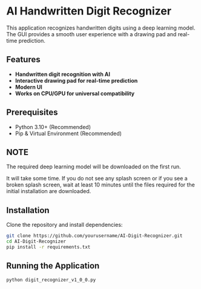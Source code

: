 # AI Handwritten Digit Recognizer  

This application recognizes handwritten digits using a deep learning model. The GUI provides a smooth user experience with a drawing pad and real-time prediction.  

## Features  
- **Handwritten digit recognition with AI**  
- **Interactive drawing pad for real-time prediction**  
- **Modern UI**  
- **Works on CPU/GPU for universal compatibility**  

## Prerequisites  
- Python 3.10+ (Recommended)  
- Pip & Virtual Environment (Recommended)

## NOTE
The required deep learning model will be downloaded on the first run.  

It will take some time. If you do not see any splash screen or if you see a broken splash screen, wait at least 10 minutes until the files required for the initial installation are downloaded.

## Installation  
Clone the repository and install dependencies:  
```bash
git clone https://github.com/yourusername/AI-Digit-Recognizer.git
cd AI-Digit-Recognizer
pip install -r requirements.txt
```

## Running the Application
```bash
python digit_recognizer_v1_0_0.py
```
